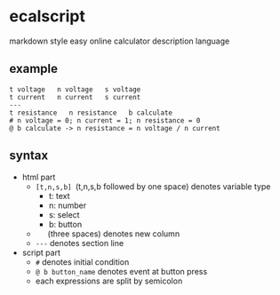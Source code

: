 # ecalscript
markdown style easy online calculator description language

## example
```
t voltage   n voltage   s voltage
t current   n current   s current
---
t resistance   n resistance   b calculate
# n voltage = 0; n current = 1; n resistance = 0
@ b calculate -> n resistance = n voltage / n current
```

## syntax
- html part
  - `[t,n,s,b] `(t,n,s,b followed by one space) denotes variable type
    - t: text
    - n: number
    - s: select
    - b: button
  - `   `(three spaces) denotes new column
  - `---` denotes section line
- script part
  - `#` denotes initial condition
  - `@ b button_name` denotes event at button press
  - each expressions are split by semicolon
